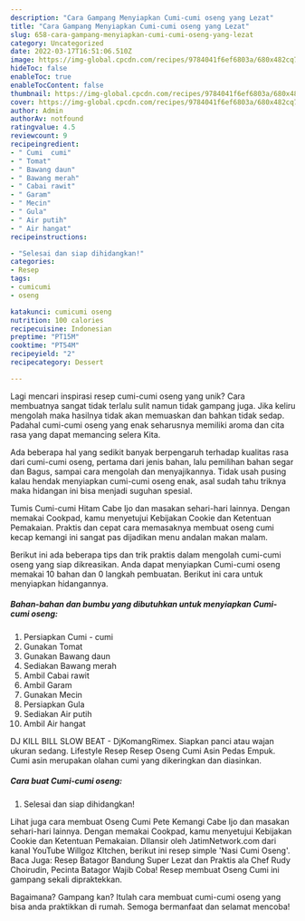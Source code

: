 ```yaml
---
description: "Cara Gampang Menyiapkan Cumi-cumi oseng yang Lezat"
title: "Cara Gampang Menyiapkan Cumi-cumi oseng yang Lezat"
slug: 658-cara-gampang-menyiapkan-cumi-cumi-oseng-yang-lezat
category: Uncategorized
date: 2022-03-17T16:51:06.510Z
image: https://img-global.cpcdn.com/recipes/9784041f6ef6803a/680x482cq70/cumi-cumi-oseng-foto-resep-utama.jpg
hideToc: false
enableToc: true
enableTocContent: false
thumbnail: https://img-global.cpcdn.com/recipes/9784041f6ef6803a/680x482cq70/cumi-cumi-oseng-foto-resep-utama.jpg
cover: https://img-global.cpcdn.com/recipes/9784041f6ef6803a/680x482cq70/cumi-cumi-oseng-foto-resep-utama.jpg
author: Admin
authorAv: notfound
ratingvalue: 4.5
reviewcount: 9
recipeingredient:
- " Cumi  cumi"
- " Tomat"
- " Bawang daun"
- " Bawang merah"
- " Cabai rawit"
- " Garam"
- " Mecin"
- " Gula"
- " Air putih"
- " Air hangat"
recipeinstructions:

- "Selesai dan siap dihidangkan!"
categories:
- Resep
tags:
- cumicumi
- oseng

katakunci: cumicumi oseng 
nutrition: 100 calories
recipecuisine: Indonesian
preptime: "PT15M"
cooktime: "PT54M"
recipeyield: "2"
recipecategory: Dessert

---
```





Lagi mencari inspirasi resep cumi-cumi oseng yang unik? Cara membuatnya sangat tidak terlalu sulit namun tidak gampang juga. Jika keliru mengolah maka hasilnya tidak akan memuaskan dan bahkan tidak sedap. Padahal cumi-cumi oseng yang enak seharusnya memiliki aroma dan cita rasa yang dapat memancing selera Kita.





Ada beberapa hal yang sedikit banyak berpengaruh terhadap kualitas rasa dari cumi-cumi oseng, pertama dari jenis bahan, lalu pemilihan bahan segar dan Bagus, sampai cara mengolah dan menyajikannya. Tidak usah pusing kalau hendak menyiapkan cumi-cumi oseng enak,      asal sudah tahu triknya maka hidangan ini bisa menjadi suguhan spesial.














Tumis Cumi-cumi Hitam Cabe Ijo dan masakan sehari-hari lainnya. Dengan memakai Cookpad, kamu menyetujui Kebijakan Cookie dan Ketentuan Pemakaian. Praktis dan cepat cara memasaknya membuat oseng cumi kecap kemangi ini sangat pas dijadikan menu andalan makan malam.






Berikut ini ada beberapa tips dan trik praktis dalam mengolah cumi-cumi oseng yang siap dikreasikan. Anda dapat menyiapkan Cumi-cumi oseng memakai 10 bahan dan 0 langkah pembuatan. Berikut ini cara untuk menyiapkan hidangannya.

<!--inarticleads1-->

##### Bahan-bahan dan bumbu yang dibutuhkan untuk menyiapkan Cumi-cumi oseng:

1. Persiapkan  Cumi - cumi
1. Gunakan  Tomat
1. Gunakan  Bawang daun
1. Sediakan  Bawang merah
1. Ambil  Cabai rawit
1. Ambil  Garam
1. Gunakan  Mecin
1. Persiapkan  Gula
1. Sediakan  Air putih
1. Ambil  Air hangat


DJ KILL BILL SLOW BEAT - DjKomangRimex. Siapkan panci atau wajan ukuran sedang. Lifestyle Resep Resep Oseng Cumi Asin Pedas Empuk. Cumi asin merupakan olahan cumi yang dikeringkan dan diasinkan. 

<!--inarticleads2-->

##### Cara buat Cumi-cumi oseng:


1. Selesai dan siap dihidangkan!

Lihat juga cara membuat Oseng Cumi Pete Kemangi Cabe Ijo dan masakan sehari-hari lainnya. Dengan memakai Cookpad, kamu menyetujui Kebijakan Cookie dan Ketentuan Pemakaian. DIlansir oleh JatimNetwork.com dari kanal YouTube Willgoz KItchen, berikut ini resep simple &#39;Nasi Cumi Oseng&#39;. Baca Juga: Resep Batagor Bandung Super Lezat dan Praktis ala Chef Rudy Choirudin, Pecinta Batagor Wajib Coba! Resep membuat Oseng Cumi ini gampang sekali dipraktekkan. 

Bagaimana? Gampang kan? Itulah cara membuat cumi-cumi oseng yang bisa anda praktikkan di rumah. Semoga bermanfaat dan selamat mencoba!
